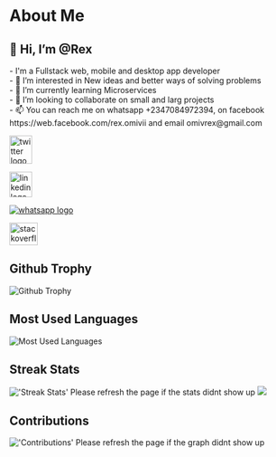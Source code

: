 <h1>About Me</h1>

<h2>👋 Hi, I’m @Rex</h2>
- I'm a Fullstack web, mobile and desktop app developer
<br>
- 👀 I’m interested in New ideas and better ways of solving problems
<br>
- 🌱 I’m currently learning Microservices
<br>
- 💞️ I’m looking to collaborate on small and larg projects
<br>
- 📫 You can reach me on whatsapp +2347084972394, on facebook https://web.facebook.com/rex.omivii and email omivrex@gmail.com

<p align="left" dir="auto">
<a href="https://www.twitter.com/RexOmiv" rel="nofollow"><img align="center" src="https://cdn.freebiesupply.com/logos/large/2x/twitter-logo-svg-vector.svg" alt="twitter logo" height="50" width="40" style="max-width: 100%;"></a>
 
<a href="https://www.linkedin.com/in/rex-omiv" rel="nofollow"><img align="center" src="https://www.edigitalagency.com.au/wp-content/uploads/Linkedin-logo-icon-png.png" alt="linkedin logo" height="45" width="40" style="max-width: 100%;"></a>

 <a href="https://web.whatsapp.com/send?phone=+2347084972394" rel="nofollow"><img src="https://img.shields.io/badge/WhatsApp?style=for-the-badge&logo=WhatsApp&logoColor=green" alt="whatsapp logo"></a>

 <a href="https://stackoverflow.com/users/11702184/thesmartdeveloper" rel="nofollow"><img align="center" src="https://camo.githubusercontent.com/54b404409b6fe7e235adae660d5aacd44f40c465574dd82d76d5cb40b5106786/68747470733a2f2f63646e2e69636f6e73636f75742e636f6d2f69636f6e2f667265652f706e672d3235362f737461636b6f766572666c6f772d323735323036352d323238343838322e706e67" alt="stackoverflow logo" height="40" width="50" data-canonical-src="https://cdn.iconscout.com/icon/free/png-256/stackoverflow-2752065-2284882.png" style="max-width: 100%;"></a>
</p>

<h2>Github Trophy</h2>
<img alt="Github Trophy" src="https://github-profile-trophy.vercel.app/?username=omivrex&amp;theme=gruvbox" style="max-width: 100%;">

<h2>Most Used Languages</h2>
<img alt="Most Used Languages" src="https://github-readme-stats.vercel.app/api/top-langs/?username=omivrex&amp;langs_count=5&amp;theme=tokyonight" style="max-width: 100%;">

 <h2>Streak Stats</h2>
 <img alt="'Streak Stats' Please refresh the page if the stats didnt show up" src="https://github-readme-streak-stats.herokuapp.com/?user=omivrex&theme=dark">

 <img src="https://github-readme-stats.vercel.app/api/?username=omivrex&count_private=true&theme=tokyonight&showicons=true">
 
 <h2>Contributions</h2>
 <img alt="'Contributions' Please refresh the page if the graph didnt show up" src="https://activity-graph.herokuapp.com/graph?username=omivrex&theme=dracula">

<!---
omivrex/omivrex is a ✨ special ✨ repository because its `README.md` (this file) appears on your GitHub profile.
You can click the Preview link to take a look at your changes.
--->
